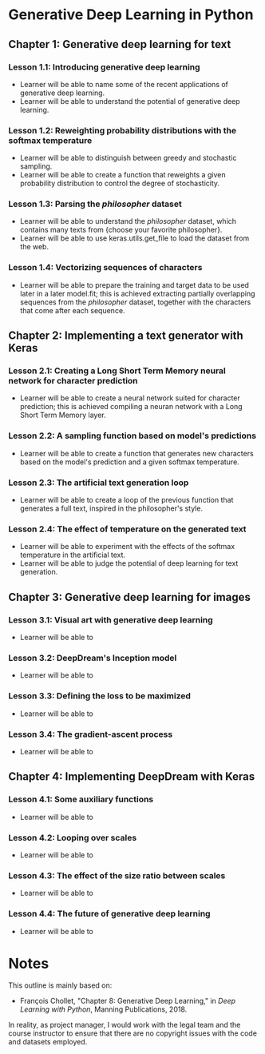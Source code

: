 # Generative Deep Learning in Python

## Chapter 1: Generative deep learning for text

### Lesson 1.1: Introducing generative deep learning

  * Learner will be able to name some of the recent applications of generative deep learning.
  * Learner will be able to understand the potential of generative deep learning.

### Lesson 1.2: Reweighting probability distributions with the softmax temperature

  * Learner will be able to distinguish between greedy and stochastic sampling.
  * Learner will be able to create a function that reweights a given probability distribution to control the degree of stochasticity.

### Lesson 1.3: Parsing the *philosopher* dataset

  * Learner will be able to understand the *philosopher* dataset, which contains many texts from {choose your favorite philosopher}.
  * Learner will be able to use keras.utils.get_file to load the dataset from the web.

### Lesson 1.4: Vectorizing sequences of characters

  * Learner will be able to prepare the training and target data to be used later in a later model.fit; this is achieved extracting partially overlapping sequences from the *philosopher* dataset, together with the characters that come after each sequence. 

## Chapter 2: Implementing a text generator with Keras

### Lesson 2.1: Creating a Long Short Term Memory neural network for character prediction

  * Learner will be able to create a neural network suited for character prediction; this is achieved compiling a neuran network with a Long Short Term Memory layer.

### Lesson 2.2: A sampling function based on model's predictions

  * Learner will be able to create a function that generates new characters based on the model's prediction and a given softmax temperature.

### Lesson 2.3: The artificial text generation loop

  * Learner will be able to create a loop of the previous function that generates a full text, inspired in the philosopher's style.

### Lesson 2.4: The effect of temperature on the generated text

  * Learner will be able to experiment with the effects of the softmax temperature in the artificial text.
  * Learner will be able to judge the potential of deep learning for text generation.

## Chapter 3: Generative deep learning for images

### Lesson 3.1: Visual art with generative deep learning 

  * Learner will be able to

### Lesson 3.2: DeepDream's Inception model

  * Learner will be able to

### Lesson 3.3: Defining the loss to be maximized

  * Learner will be able to

### Lesson 3.4: The gradient-ascent process

  * Learner will be able to

## Chapter 4: Implementing DeepDream with Keras

### Lesson 4.1: Some auxiliary functions

  * Learner will be able to

### Lesson 4.2: Looping over scales

  * Learner will be able to

### Lesson 4.3: The effect of the size ratio between scales

  * Learner will be able to

### Lesson 4.4: The future of generative deep learning

  * Learner will be able to

# Notes

This outline is mainly based on:

  * François Chollet, "Chapter 8: Generative Deep Learning," in *Deep Learning with Python*, Manning Publications, 2018.
  
In reality, as project manager, I would work with the legal team and the course instructor to ensure that there are no copyright issues with the code and datasets employed.
